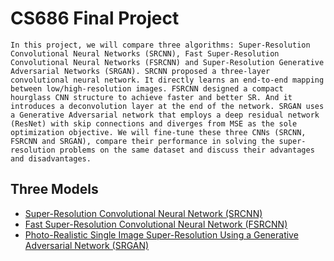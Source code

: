 # CS686 Final Project 

	In this project, we will compare three algorithms: Super-Resolution Convolutional Neural Networks (SRCNN), Fast Super-Resolution Convolutional Neural Networks (FSRCNN) and Super-Resolution Generative Adversarial Networks (SRGAN). SRCNN proposed a three-layer convolutional neural network. It directly learns an end-to-end mapping between low/high-resolution images. FSRCNN designed a compact hourglass CNN structure to achieve faster and better SR. And it introduces a deconvolution layer at the end of the network. SRGAN uses a Generative Adversarial network that employs a deep residual network (ResNet) with skip connections and diverges from MSE as the sole optimization objective. We will fine-tune these three CNNs (SRCNN, FSRCNN and SRGAN), compare their performance in solving the super-resolution problems on the same dataset and discuss their advantages and disadvantages.


## Three Models
-  [Super-Resolution Convolutional Neural Network (SRCNN)](https://arxiv.org/abs/1501.00092)
-  [Fast Super-Resolution Convolutional Neural Network (FSRCNN)](https://arxiv.org/abs/1608.00367)
-  [Photo-Realistic Single Image Super-Resolution Using a Generative Adversarial Network (SRGAN)](https://arxiv.org/abs/1609.04802)
